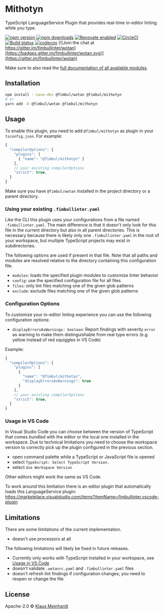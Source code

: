 # Mithotyn

TypeScript LanguageService Plugin that provides real-time in-editor linting while you type.

[![npm version](https://img.shields.io/npm/v/@fimbul/mithotyn.svg)](https://www.npmjs.com/package/@fimbul/mithotyn)
[![npm downloads](https://img.shields.io/npm/dm/@fimbul/mithotyn.svg)](https://www.npmjs.com/package/@fimbul/mithotyn)
[![Renovate enabled](https://img.shields.io/badge/renovate-enabled-brightgreen.svg)](https://renovateapp.com/)
[![CircleCI](https://circleci.com/gh/fimbullinter/wotan/tree/master.svg?style=shield)](https://circleci.com/gh/fimbullinter/wotan/tree/master)
[![Build status](https://ci.appveyor.com/api/projects/status/a28dpupxvjljibq3/branch/master?svg=true)](https://ci.appveyor.com/project/ajafff/wotan/branch/master)
[![codecov](https://codecov.io/gh/fimbullinter/wotan/branch/master/graph/badge.svg)](https://codecov.io/gh/fimbullinter/wotan)
[![Join the chat at https://gitter.im/fimbullinter/wotan](https://badges.gitter.im/fimbullinter/wotan.svg)](https://gitter.im/fimbullinter/wotan)

Make sure to also read the [full documentation of all available modules](https://github.com/fimbullinter/wotan#readme).

## Installation

```sh
npm install --save-dev @fimbul/wotan @fimbul/mithotyn
# or
yarn add -D @fimbul/wotan @fimbul/mithotyn
```

## Usage

To enable this plugin, you need to add `@fimbul/mithotyn` as plugin in your `tsconfig.json`. For example:

```js
{
  "compilerOptions": {
    "plugins": [
      { "name": "@fimbul/mithotyn" }
    ],
    // your existing compilerOptions
    "strict": true,
  }
}
```

Make sure you have `@fimbul/wotan` installed in the project directory or a parent directory.

### Using your existing `.fimbullinter.yaml`

Like the CLI this plugin uses your configurations from a file named `.fimbullinter.yaml`. The main difference is that it doesn't only look for this file in the current directory but also in all parent directories.
This is necessary because there is likely only one `.fimbullinter.yaml` in the root of your workspace, but multiple TypeScript projects may exist in subdirectories.

The following options are used if present in that file. Note that all paths and modules are resolved relative to the directory containing this configuration file.

* `modules`: loads the specified plugin modules to customize linter behavior
* `config`: use the specified configuration file for all files
* `files`: only lint files matching one of the given glob patterns
* `exclude`: exclude files matching one of the given glob patterns

### Configuration Options

To customize your in-editor linting experience you can use the following configuration options:

* `displayErrorsAsWarnings: boolean`: Report findings with severity `error` as warning to make them distinguishable from real type errors (e.g. yellow instead of red squiggles in VS Code)

Example:

```js
{
  "compilerOptions": {
    "plugins": [
      {
        "name": "@fimbul/mithotyn",
        "displayErrorsAsWarnings": true
      }
    ],
    // your existing compilerOptions
    "strict": true,
  }
}
```

### Usage in VS Code

In Visual Studio Code you can choose between the version of TypeScript that comes bundled with the editor or the local one installed in the workspace.
Due to technical limitations you need to choose the workspace version to correctly pick up the plugin configured in the previous section.

* open command palette while a TypeScript or JavaScript file is opened
* select `TypeScript: Select TypeScript Version.`
* select `Use Workspace Version`

Other editors might work the same as VS Code.

To work around this limitation there is an editor plugin that automatically loads this LanguageService plugin: https://marketplace.visualstudio.com/items?itemName=fimbullinter.vscode-plugin

## Limitations

There are some limitations of the current implementation.

* doesn't use processors at all

The following limitations will likely be fixed in future releases.

* Currently only works with TypeScript installed in your workspace, see [Usage in VS Code](#usage-in-vs-code)
* doesn't validate `.wotanrc.yaml` and `.fimbullinter.yaml` files
* doesn't refresh lint findings if configuration changes; you need to reopen or change the file

## License

Apache-2.0 © [Klaus Meinhardt](https://github.com/ajafff)

